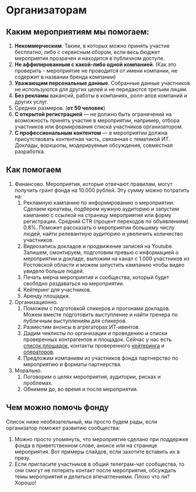 # Организаторам

## Каким мероприятиям мы помогаем:

1. **Некоммерческим**. Таким, в которых можно принять участие бесплатно, либо с сервисным сбором, если весь бюджет мероприятия прозрачен и находится в публичном доступе.
2. **Не аффилированным с какой-либо одной компанией**. (Как это проверить - мероприятие не проводится от имени компании, не содержит в названии бренда компании)
3. **Уважающим персональные данные**. Собранные данные участников не используются для других целей и не передаются третьим лицам.
4. **Без рекламы** вакансий, работы в компаниях, ролл-апов компаний и других услуг. 
5. Средних размеров. (**от 50 человек**)
6. **С открытой регистрацией** — не должно быть ограничений на возможность принять участие в мероприятии, например, отбора участников или формирования списка участников организатором.
7. **С профессиональным контентом** — в мероприятии должна присутствовать контентная часть, связанная с тематикой ИТ. Доклады, воркшопы, модерируемые обсуждения, совместная разработка.

## Как помогаем

1. Финансово. Мероприятия, которые отвечают правилам, могут получить грант фонда на 10.000 рублей. Эту сумму можно потратить на:
    1. Рекламную кампанию по информированию о мероприятии. Сделаем креативы, подберем нужную аудиторию и запустим кампанию с ссылкой на страницу мероприятия или форму регистрации. Средний CTR (процент переходов по объявлениям) 0.8%. Поможет рассказать о мероприятии большему числу людей, найти релевантную аудиторию и увеличить количество участников.
    2. Видеозапись докладов и продвижение записей на Youtube. Запишем, смонтируем, подготовим превью с информацией о мероприятии и докладе, выложим на канал с 1.000 участников из Ростовской области и можем запустить кампанию чтобы видео увидело больше людей.
    3. Печать мерча мероприятия и сообщества, который будет свободно раздаваться на мероприятии.
    4. Кейтеринг для участников.
    5. Аренду площадки.
2. Организационно.
    1. Поможем с подготовкой спикеров и прогонами докладов. Можем вместе подготовить выступление и найти тренера по публичным выступлениям для спикеров.
    2. Разместим анонсы в агрегаторах ИТ-ивентов.
    3. Дадим чеклисты по организации и проведению и списки проверенных контрагентов и площадок. Сейчас у нас есть [список площадок](https://github.com/RndTechCommunity/RndTech/blob/master/community/places.md), контакты проверенного [кейтеринга](https://github.com/RndTechCommunity/RndTech/blob/master/community/food.md) и [операторов](https://github.com/RndTechCommunity/RndTech/blob/master/community/photo.md).
    4. Предложим компаниям из участников фонда партнерство по мероприятию и форматы партнерства.
3. Морально.
    1. Поговорим о целях мероприятия, аудитории, рисках и проблемах. 
    2. Обнимем до, во время и после мероприятия.

## Чем можно помочь фонду

Список ниже необязательный, мы просто будем рады, если организатор поможет развитию сообщества:

1. Можно просто упомянуть, что мероприятие сделано при поддержке фонда в приветственном слове, анонсе или на странице мероприятия. Вот примеры слайдов, если захотите вставить их в презу.
2. Если пригласите участников в общий телеграм-чат сообщества, то они смогут не потерять контакт после мероприятия, обсуждать темы мероприятия и делиться впечатлениями. Плохо что ли? Хорошо!